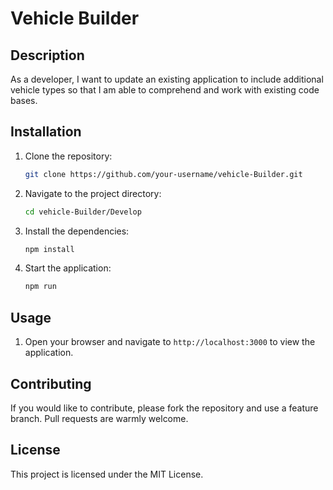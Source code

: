 # Vehicle Builder

## Description

As a developer, I want to update an existing application to include additional vehicle types so that I am able to comprehend and work with existing code bases.

## Installation

1. Clone the repository:
    ```bash
    git clone https://github.com/your-username/vehicle-Builder.git
    ```
2. Navigate to the project directory:
    ```bash
    cd vehicle-Builder/Develop
    ```
3. Install the dependencies:
    ```bash
    npm install
    ```
4. Start the application:
    ```bash
    npm run
    ```

## Usage

1. Open your browser and navigate to `http://localhost:3000` to view the application.

## Contributing

If you would like to contribute, please fork the repository and use a feature branch. Pull requests are warmly welcome.

## License

This project is licensed under the MIT License.